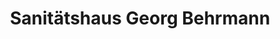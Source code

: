 ---
title: "Sanitätshaus Georg Behrmann"
url: /muehltal/sanitaetshaus-georg-behrmann/
shop: Sanitätshaus
---